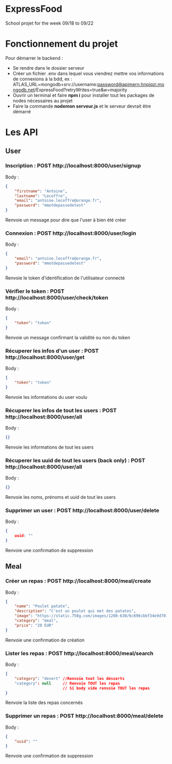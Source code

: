 # ExpressFood
School projet for the week 09/18 to 09/22

# Fonctionnement du projet

Pour démarrer le backend :
- Se rendre dans le dossier serveur
- Créer un fichier .env dans lequel vous viendrez mettre vos informations de connexions à la bdd, ex : ATLAS_URL=mongodb+srv://username:password@apimern.hnpiqzi.mongodb.net/ExpressFood?retryWrites=true&w=majority
- Ouvrir un terminal et faire **npm i** pour installer tout les packages de nodes nécessaires au projet
- Faire la commande **nodemon serveur.js** et le serveur devrait être démarré

# Les API

## User

### Inscription : POST http://localhost:8000/user/signup
Body :
```json
{
    "firstname": "Antoine",
    "lastname": "Lecoffre",
    "email": "antoine.lecoffre@orange.fr",
    "password": "mmotdepassedetest"
}
```

Renvoie un message pour dire que l'user à bien été créer

### Connexion : **POST** http://localhost:8000/user/login
Body :
```json
{
    "email": "antoine.lecoffre@orange.fr",
    "password": "mmotdepassedetest"
}
```

Renvoie le token d'identification de l'utilisateur connecté

### Vérifier le token : POST http://localhost:8000/user/check/token
Body : 
```json
{
    "token": "token"
}
```

Renvoie un message confirmant la validité ou non du token

### Récuperer les infos d'un user : POST http://localhost:8000/user/get
Body : 
```json
{
    "token": "token"
}
```

Renvoie les informations du user voulu

### Récuperer les infos de tout les users : POST http://localhost:8000/user/all
Body : 
```json
{}
```

Renvoie les informations de tout les users

### Récuperer les uuid de tout les users (back only) : POST http://localhost:8000/user/all
Body : 
```json
{}
```

Renvoie les noms, prénoms et uuid de tout les users

### Supprimer un user : POST http://localhost:8000/user/delete
Body : 
```json
{
    uuid: ""
}
```

Renvoie une confirmation de suppression

## Meal

### Créer un repas : POST http://localhost:8000/meal/create
Body : 
```json
{
    "name": "Poulet patate",
    "description": "C'est un poulet qui met des patates",
    "image": "https://static.750g.com/images/1200-630/6c696cbbf34e9d701b0dfa731283fa47/cuisses-de-poulet-et-pdt-au-four.jpg",
    "category": "meal",
    "price": "20 EUR"
}
```

Renvoie une confirmation de création

### Lister les repas : POST http://localhost:8000/meal/search
Body : 
```json
{
    "category": "desert" //Renvoie tout les désserts
    "category": null     // Renvoie TOUT les repas
                         // Si body vide renvoie TOUT les repas
}
```

Renvoie la liste des repas concernés

### Supprimer un repas : POST http://localhost:8000/meal/delete
Body : 
```json
{
    "uuid": ""
}
```

Renvoie une confirmation de suppression






